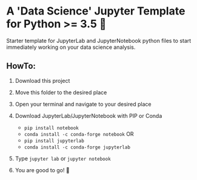 # A 'Data Science' Jupyter Template for Python >= 3.5 🚀 
Starter template for JupyterLab and JupyterNotebook python files to start immediately working on your data science analysis.



## HowTo:

1.  Download this project
2.  Move this folder to the desired place
3.  Open your terminal and navigate to your desired place 
4.  Download JupyterLab/JupyterNotebook with PIP or Conda
       -   `pip install notebook` 
       -   `conda install -c conda-forge notebook`
        OR 
       -  `pip install jupyterlab`
       -   `conda install -c conda-forge jupyterlab`
  
5.  Type `jupyter lab` or `jupyter notebook`
6.  You are good to go! 🚀 
